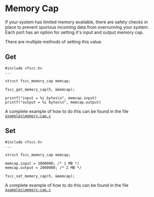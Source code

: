 Memory Cap
=============

If your system has limited memory available, there are safety checks in place to prevent spurious incoming data from overrunning your system. Each port has an option for setting it's input and output memory cap.

There are multiple methods of setting this value.

Get
---

```
#include <fscc.h>
...

struct fscc_memory_cap memcap;

fscc_get_memory_cap(h, &memcap);

printf("input = %i bytes\n", memcap.input)
printf("output = %i bytes\n", memcap.output)
```

A complete example of how to do this can be found in the file
[`examples\memory-cap.c`](https://github.com/commtech/cfscc/blob/master/examples/memory-cap.c)


Set
------

```
#include <fscc.h>
...

struct fscc_memory_cap memcap;

memcap.input = 1000000; /* 1 MB */
memcap.output = 2000000; /* 2 MB */

fscc_set_memory_cap(h, &memcap);
```

A complete example of how to do this can be found in the file
[`examples\memory-cap.c`](https://github.com/commtech/cfscc/blob/master/examples/memory-cap.c)
